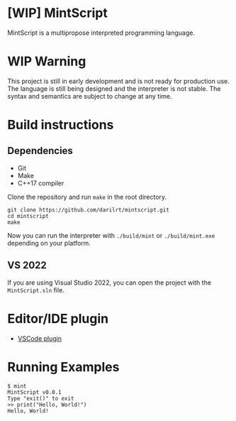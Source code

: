 # [WIP] MintScript

MintScript is a multipropose interpreted programming language.

# WIP Warning

This project is still in early development and is not ready for production use. The language is still being designed and the interpreter is not stable. The syntax and semantics are subject to change at any time.

# Build instructions

## Dependencies

- Git
- Make
- C++17 compiler

Clone the repository and run `make` in the root directory.

```
git clone https://github.com/darilrt/mintscript.git
cd mintscript
make
```

Now you can run the interpreter with `./build/mint` or `./build/mint.exe` depending on your platform.

## VS 2022

If you are using Visual Studio 2022, you can open the project with the `MintScript.sln` file.

# Editor/IDE plugin

- [VSCode plugin](https://github.com/darilrt/mintscript-vscode)

# Running Examples

```
$ mint
MintScript v0.0.1
Type "exit()" to exit
>> print("Hello, World!")
Hello, World!
```